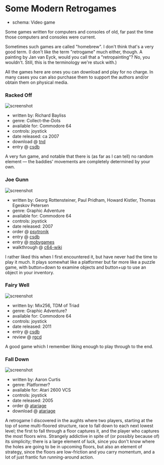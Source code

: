 Some Modern Retrogames
======================

*   schema: Video game

Some games written for computers and consoles of old, far past the time
those computers and consoles were current.

Sometimes such games are called "homebrew".  I don't think that's a
very good term.  (I don't like the term "retrogame" much either, though.
A painting by Jan van Eyck, would you call that a "retropainting"?
No, you wouldn't.  Still, this is the terminology we're stuck with.)

All the games here are ones you can download and play for no charge.
In many cases you can also purchase them to support the authors
and/or obtain them on physical media.

### Racked Off

![screenshot](http://tnd64.unikat.sk/games/racked_off_game.png)

*   written by: Richard Bayliss
*   genre: Collect-the-Dots
*   available for: Commodore 64
*   controls: joystick
*   date released: ca 2007
*   download @ [tnd](http://tnd64.unikat.sk/r.html)
*   entry @ [csdb](https://csdb.dk/release/?id=51616)

A very fun game, and notable that there is (as far as I can tell) no
random element — the baddies' movements are completely determined by your own.

### Joe Gunn

![screenshot](http://www.mobygames.com/images/shots/l/442005-joe-gunn-commodore-64-screenshot-this-is-where-we-start-out.png)

*   written by: Georg Rottensteiner, Paul Pridham, Howard Kistler, Thomas Egeskov Petersen
*   genre: Graphic Adventure
*   available for: Commodore 64
*   controls: joystick
*   date released: 2007
*   order @ [psytronik](http://www.psytronik.net/newsite/index.php/c64/27-joe-gunn)
*   entry @ [csdb](http://csdb.dk/release/?id=52121)
*   entry @ [mobygames](http://www.mobygames.com/game/c64/joe-gunn)
*   walkthrough @ [c64-wiki](https://www.c64-wiki.com/wiki/Joe_Gunn_-_Gold_Edition)

I rather liked this when I first encountered it, but have never had
the time to play it much.  It plays somewhat like a platformer but
far more like a puzzle game, with button+down to examine objects
and button+up to use an object in your inventory.

### Fairy Well

![screenshot](http://csdb.dk/gfx/releases/103000/103151.png)

*   written by: Mix256, TDM of Triad
*   genre: Graphic Adventure?
*   available for: Commodore 64
*   controls: joystick
*   date released: 2011
*   entry @ [csdb](http://csdb.dk/release/?id=103151)
*   review @ [rgcd](http://www.rgcd.co.uk/2012/05/fairy-well-c64.html)

A good game which I remember liking enough to play through to the end.

### Fall Down

![screenshot](http://atariage.com/2600/screenshots/s_FallDown_SP_3.png)

*   written by: Aaron Curtis
*   genre: Platformer?
*   available for: Atari 2600 VCS
*   controls: joystick
*   date released: 2005
*   order @ [atariage](https://atariage.com/store/index.php?l=product_detail&p=308)
*   download @ [atariage](http://www.atariage.com/software_page.html?SoftwareLabelID=2722)

A retrogame I discovered in the aughts where two players, starting at the top of
some multi-floored structure, race to fall down to each next lowest level;
the first to fall through a floor captures it, and the player who captures
the most floors wins. Strangely addictive in spite of (or possibly because
of) its simplicity; there is a large element of luck, since you don't know
where the holes are going to be in upcoming floors, but also an element of
strategy, since the floors are low-friction and you carry momentum, and a
lot of just frantic fun running-around action.
